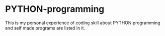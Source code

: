 # PYTHON-programming
This is my personal experience of coding skill about PYTHON programming and self made programs are listed in it.
